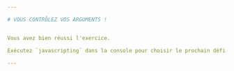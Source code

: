```yaml
---

# VOUS CONTRÔLEZ VOS ARGUMENTS !


Vous avez bien réussi l'exercice.

Exécutez `javascripting` dans la console pour choisir le prochain défi.

---
```

